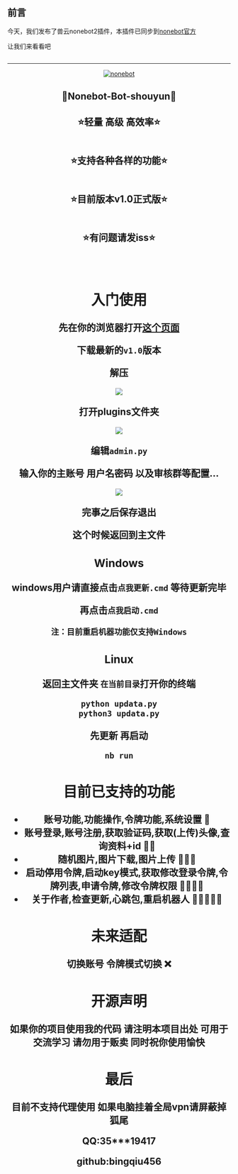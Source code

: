 ## 前言

今天，我们发布了兽云nonebot2插件，本插件已同步到[nonebot官方](https://v2.nonebot.dev)

让我们来看看吧

## 

---

<p align="center">
  <a href="https://v2.nonebot.dev/"><img src="https://s1.ax1x.com/2023/05/13/p969OMV.png" alt="nonebot"></a>
</p>
<div align="center"></div>

<center><h2>🍁Nonebot-Bot-shouyun🍁<h2><center>

<center>⭐轻量 高级 高效率⭐<center><br></br>

<center>⭐支持各种各样的功能⭐<center><br></br>

<center>⭐目前版本v1.0正式版⭐<center><br></br>

<center>⭐有问题请发iss⭐<center><br></br>


## 入门使用

先在你的浏览器打开[这个页面](https://github.com/bingqiu456/shouyun/releases)

下载最新的`v1.0`版本

解压

![](https://s1.ax1x.com/2023/05/13/p96Cuid.png)

打开plugins文件夹

![](https://s1.ax1x.com/2023/05/13/p96CKJA.png)

编辑`admin.py`

输入你的主账号 用户名密码 以及审核群等配置...

![](https://s1.ax1x.com/2023/05/13/p96CQzt.png)

完事之后保存退出

这个时候返回到主文件

### Windows

windows用户请直接点击`点我更新.cmd` 等待更新完毕

再点击`点我启动.cmd`

`注：目前重启机器功能仅支持Windows`

### Linux

返回主文件夹 `在当前目录`打开你的终端

```bash
python updata.py
python3 updata.py
```

先更新 再启动

```bash
nb run
```

## 目前已支持的功能

- 账号功能,功能操作,令牌功能,系统设置 🌙
- 账号登录,账号注册,获取验证码,获取(上传)头像,查询资料+id 🌙🌙
- 随机图片,图片下载,图片上传 🌙🌙🌙
- 启动停用令牌,启动key模式,获取修改登录令牌,令牌列表,申请令牌,修改令牌权限 🌙🌙🌙🌙
- 关于作者,检查更新,心跳包,重启机器人 🌙🌙🌙🌙🌙

## 未来适配

切换账号 令牌模式切换 ❌

## 开源声明

如果你的项目使用我的代码 请注明本项目出处 可用于交流学习 请勿用于贩卖 同时祝你使用愉快

## 最后

目前不支持代理使用 如果电脑挂着全局vpn请屏蔽掉狐尾  
  
QQ:35***19417

github:bingqiu456

